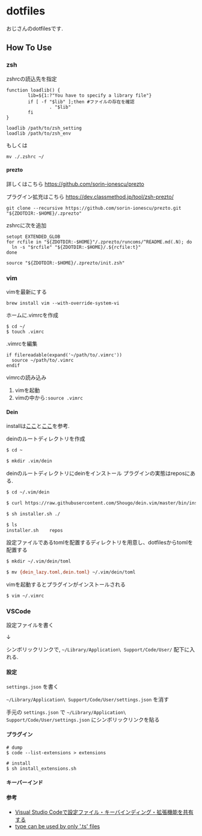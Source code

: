 dotfiles
====

おじさんのdotfilesです.

## How To Use
### zsh
zshrcの読込先を指定
```
function loadlib() {
        lib=${1:?"You have to specify a library file"}
        if [ -f "$lib" ];then #ファイルの存在を確認
                . "$lib"
        fi
}

loadlib /path/to/zsh_setting
loadlib /path/to/zsh_env
```

もしくは
```
mv ./.zshrc ~/
```

#### prezto
詳しくはこちら
https://github.com/sorin-ionescu/prezto

プラグイン拡充はこちら
https://dev.classmethod.jp/tool/zsh-prezto/

```
git clone --recursive https://github.com/sorin-ionescu/prezto.git "${ZDOTDIR:-$HOME}/.zprezto"
```

zshrcに次を追加
```
setopt EXTENDED_GLOB
for rcfile in "${ZDOTDIR:-$HOME}"/.zprezto/runcoms/^README.md(.N); do
  ln -s "$rcfile" "${ZDOTDIR:-$HOME}/.${rcfile:t}"
done
```

```
source "${ZDOTDIR:-$HOME}/.zprezto/init.zsh"
```

### vim
vimを最新にする
```
brew install vim --with-override-system-vi
```

ホームに.vimrcを作成
```
$ cd ~/
$ touch .vimrc
```

.vimrcを編集
```
if filereadable(expand('~/path/to/.vimrc'))
  source ~/path/to/.vimrc
endif
```

vimrcの読み込み
1. vimを起動
2. vimの中から`:source .vimrc`

#### Dein
installは[ここ](https://qiita.com/sugamondo/items/fcaf210ca86d65bcaca8)と[ここ](https://qiita.com/delphinus/items/00ff2c0ba972c6e41542)を参考.

deinのルートディレクトリを作成
```zsh
$ cd ~

$ mkdir .vim/dein
```

deinのルートディレクトリにdeinをインストール
プラグインの実態はreposにある. 
```zsh
$ cd ~/.vim/dein

$ curl https://raw.githubusercontent.com/Shougo/dein.vim/master/bin/installer.sh > installer.sh

$ sh installer.sh ./

$ ls
installer.sh	repos
```

設定ファイルであるtomlを配置するディレクトリを用意し、dotfilesからtomlを配置する
```zsh
$ mkdir ~/.vim/dein/toml

$ mv {dein_lazy.toml,dein.toml} ~/.vim/dein/toml
```

vimを起動するとプラグインがインストールされる
```zsh
$ vim ~/.vimrc
```

### VSCode
設定ファイルを書く

↓

シンボリックリンクで, `~/Library/Application\ Support/Code/User/` 配下に入れる. 

#### 設定
`settings.json` を書く

`~/Library/Application\ Support/Code/User/settings.json` を消す

手元の `settings.json` で `~/Library/Application\ Support/Code/User/settings.json` にシンボリックリンクを貼る

#### プラグイン

```
# dump
$ code --list-extensions > extensions

# install
$ sh install_extensions.sh
```

#### キーバーインド


#### 参考
* [Visual Studio Codeで設定ファイル・キーバインディング・拡張機能を共有する](https://qiita.com/mottox2/items/581869563ce5f427b5f6)
* [type can be used by only '.ts' files](https://qiita.com/akameco/items/3e5402357ca32fd2dcaa)



